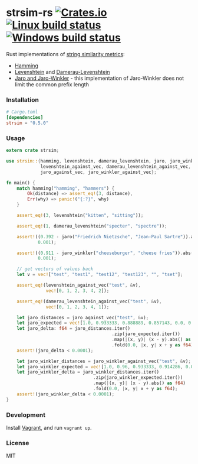 # strsim-rs [![Crates.io](https://img.shields.io/crates/v/strsim.svg)](https://crates.io/crates/strsim) [![Linux build status](https://travis-ci.org/dguo/strsim-rs.svg?branch=master)](https://travis-ci.org/dguo/strsim-rs) [![Windows build status](https://ci.appveyor.com/api/projects/status/ggue6i785618a39w?svg=true)](https://ci.appveyor.com/project/dguo/strsim-rs)

Rust implementations of [string similarity metrics]:
  - [Hamming]
  - [Levenshtein] and [Damerau-Levenshtein]
  - [Jaro and Jaro-Winkler] - this implementation of Jaro-Winkler does not limit the common prefix length

### Installation

```toml
# Cargo.toml
[dependencies]
strsim = "0.5.0"
```

### Usage

```rust
extern crate strsim;

use strsim::{hamming, levenshtein, damerau_levenshtein, jaro, jaro_winkler,
             levenshtein_against_vec, damerau_levenshtein_against_vec,
             jaro_against_vec, jaro_winkler_against_vec};

fn main() {
    match hamming("hamming", "hammers") {
        Ok(distance) => assert_eq!(3, distance),
        Err(why) => panic!("{:?}", why)
    }

    assert_eq!(3, levenshtein("kitten", "sitting"));

    assert_eq!(1, damerau_levenshtein("specter", "spectre"));

    assert!((0.392 - jaro("Friedrich Nietzsche", "Jean-Paul Sartre")).abs() <
            0.001);

    assert!((0.911 - jaro_winkler("cheeseburger", "cheese fries")).abs() <
            0.001);

    // get vectors of values back
    let v = vec!["test", "test1", "test12", "test123", "", "tset"];

    assert_eq!(levenshtein_against_vec("test", &v),
               vec![0, 1, 2, 3, 4, 2]);

    assert_eq!(damerau_levenshtein_against_vec("test", &v),
               vec![0, 1, 2, 3, 4, 1]);

    let jaro_distances = jaro_against_vec("test", &v);
    let jaro_expected = vec![1.0, 0.933333, 0.888889, 0.857143, 0.0, 0.916667];
    let jaro_delta: f64 = jaro_distances.iter()
                                        .zip(jaro_expected.iter())
                                        .map(|(x, y)| (x - y).abs() as f64)
                                        .fold(0.0, |x, y| x + y as f64);
    assert!(jaro_delta < 0.0001);

    let jaro_winkler_distances = jaro_winkler_against_vec("test", &v);
    let jaro_winkler_expected = vec![1.0, 0.96, 0.933333, 0.914286, 0.0, 0.925];
    let jaro_winkler_delta = jaro_winkler_distances.iter()
                                 .zip(jaro_winkler_expected.iter())
                                 .map(|(x, y)| (x - y).abs() as f64)
                                 .fold(0.0, |x, y| x + y as f64);
    assert!(jaro_winkler_delta < 0.0001);
}
```

### Development

Install [Vagrant](https://www.vagrantup.com), and run `vagrant up`.

### License

MIT

[string similarity metrics]:http://en.wikipedia.org/wiki/String_metric
[Damerau-Levenshtein]:http://en.wikipedia.org/wiki/Damerau%E2%80%93Levenshtein_distance
[Jaro and Jaro-Winkler]:http://en.wikipedia.org/wiki/Jaro%E2%80%93Winkler_distance
[Levenshtein]:http://en.wikipedia.org/wiki/Levenshtein_distance
[Hamming]:http://en.wikipedia.org/wiki/Hamming_distance
